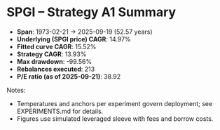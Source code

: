 # SPGI – Strategy A1 Summary

- **Span**: 1973-02-21 → 2025-09-19 (52.57 years)
- **Underlying (SPGI price) CAGR**: 14.97%
- **Fitted curve CAGR**: 15.52%
- **Strategy CAGR**: 13.93%
- **Max drawdown**: -99.56%
- **Rebalances executed**: 213
- **P/E ratio (as of 2025-09-21)**: 38.92

Notes:

- Temperatures and anchors per experiment govern deployment; see EXPERIMENTS.md for details.
- Figures use simulated leveraged sleeve with fees and borrow costs.

